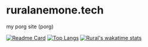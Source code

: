 # ruralanemone.tech
my porg site (porg)

[![Readme Card](https://github-readme-stats.vercel.app/api/pin/?username=ruralanemone&repo=ruralanemone.tech)](https://github.com/ruralanemone/ruralanemone.tech)
[![Top Langs](https://github-readme-stats.vercel.app/api/top-langs/?username=ruralanemone)](https://github.com/ruralanemone/ruralanemone.tech)
[![Rural's wakatime stats](https://github-readme-stats.vercel.app/api/wakatime?username=ruralanemone)](https://github.com/ruralanemone/ruralanemone.tech)
